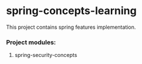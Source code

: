 # spring-concepts-learning
This project contains spring features implementation.

### Project modules:

1. spring-security-concepts